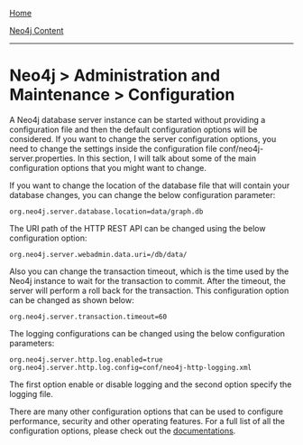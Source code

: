 [Home](../../index.md)

[Neo4j Content](../Neo4j.md)
___

# Neo4j > Administration and Maintenance > Configuration


A Neo4j database server instance can be started without providing a configuration file and then the default configuration options will be considered. If you want to change the server configuration options, you need to change the settings inside the configuration file conf/neo4j-server.properties. In this section, I will talk about some of the main configuration options that you might want to change. 


If you want to change the location of the database file that will contain your database changes, you can change the below configuration parameter:

````
org.neo4j.server.database.location=data/graph.db
````


The URI path of the HTTP REST API can be changed using the below configuration option:

````
org.neo4j.server.webadmin.data.uri=/db/data/
````

Also you can change the transaction timeout, which is the time used by the Neo4j instance to wait for the transaction to commit. After the timeout, the server will perform a roll back for the transaction. This configuration option can be changed as shown below:


````
org.neo4j.server.transaction.timeout=60
````


The logging configurations can be changed using the below configuration parameters:

````
org.neo4j.server.http.log.enabled=true
org.neo4j.server.http.log.config=conf/neo4j-http-logging.xml
````

The first option enable or disable logging and the second option specify the logging file. 

There are many other configuration options that can be used to configure performance, security and other operating features. For a full list of all the configuration options, please check out the [documentations](http://neo4j.com/docs/stable/configuration-settings.html).